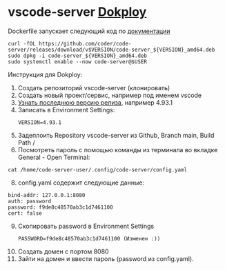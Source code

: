 # vscode-server [Dokploy](https://dokploy.com/)

Dockerfile запускает следующий код по [документации](https://coder.com/docs/code-server/install)
```
curl -fOL https://github.com/coder/code-server/releases/download/v$VERSION/code-server_${VERSION}_amd64.deb
sudo dpkg -i code-server_${VERSION}_amd64.deb
sudo systemctl enable --now code-server@$USER
```
Инструкция для Dokploy:

1. Создать репозиторий vscode-server (клонировать)
2. Создать новый проект/сервис, например под именем vscode
3. [Узнать последнюю версию релиза](https://github.com/coder/code-server), например 4.93.1
4. Записать в Environment Settings:
   ```
   VERSION=4.93.1
   ```
6. Задеплоить Repository vscode-server из Github, Branch main, Build Path /
7. Посмотреть пароль с помощью команды из терминала во вкладке General - Open Terminal:
   
```
cat /home/code-server-user/.config/code-server/config.yaml
```
8. config.yaml содержит следующие данные:
    
```
bind-addr: 127.0.0.1:8080
auth: password
password: f9de8c48570ab3c1d7461100
cert: false
```
9. Скопировать password в Environment Settings
   ```
   PASSWORD=f9de8c48570ab3c1d7461100 (Изменен :))
   ```
10. Создать домен с портом 8080
11. Зайти на домен и ввести пароль (password из config.yaml). 
